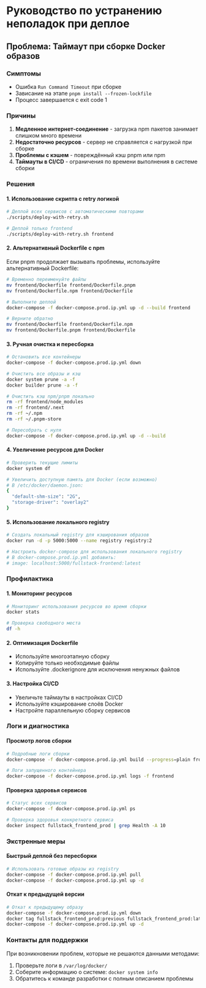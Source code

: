 # Руководство по устранению неполадок при деплое

## Проблема: Таймаут при сборке Docker образов

### Симптомы
- Ошибка `Run Command Timeout` при сборке
- Зависание на этапе `pnpm install --frozen-lockfile`
- Процесс завершается с exit code 1

### Причины
1. **Медленное интернет-соединение** - загрузка npm пакетов занимает слишком много времени
2. **Недостаточно ресурсов** - сервер не справляется с нагрузкой при сборке
3. **Проблемы с кэшем** - повреждённый кэш pnpm или npm
4. **Таймауты в CI/CD** - ограничения по времени выполнения в системе сборки

### Решения

#### 1. Использование скрипта с retry логикой
```bash
# Деплой всех сервисов с автоматическими повторами
./scripts/deploy-with-retry.sh

# Деплой только frontend
./scripts/deploy-with-retry.sh frontend
```

#### 2. Альтернативный Dockerfile с npm
Если pnpm продолжает вызывать проблемы, используйте альтернативный Dockerfile:

```bash
# Временно переименуйте файлы
mv frontend/Dockerfile frontend/Dockerfile.pnpm
mv frontend/Dockerfile.npm frontend/Dockerfile

# Выполните деплой
docker-compose -f docker-compose.prod.ip.yml up -d --build frontend

# Верните обратно
mv frontend/Dockerfile frontend/Dockerfile.npm
mv frontend/Dockerfile.pnpm frontend/Dockerfile
```

#### 3. Ручная очистка и пересборка
```bash
# Остановить все контейнеры
docker-compose -f docker-compose.prod.ip.yml down

# Очистить все образы и кэш
docker system prune -a -f
docker builder prune -a -f

# Очистить кэш npm/pnpm локально
rm -rf frontend/node_modules
rm -rf frontend/.next
rm -rf ~/.npm
rm -rf ~/.pnpm-store

# Пересобрать с нуля
docker-compose -f docker-compose.prod.ip.yml up -d --build
```

#### 4. Увеличение ресурсов для Docker
```bash
# Проверить текущие лимиты
docker system df

# Увеличить доступную память для Docker (если возможно)
# В /etc/docker/daemon.json:
{
  "default-shm-size": "2G",
  "storage-driver": "overlay2"
}
```

#### 5. Использование локального registry
```bash
# Создать локальный registry для кэширования образов
docker run -d -p 5000:5000 --name registry registry:2

# Настроить docker-compose для использования локального registry
# В docker-compose.prod.ip.yml добавить:
# image: localhost:5000/fullstack-frontend:latest
```

### Профилактика

#### 1. Мониторинг ресурсов
```bash
# Мониторинг использования ресурсов во время сборки
docker stats

# Проверка свободного места
df -h
```

#### 2. Оптимизация Dockerfile
- Используйте многоэтапную сборку
- Копируйте только необходимые файлы
- Используйте .dockerignore для исключения ненужных файлов

#### 3. Настройка CI/CD
- Увеличьте таймауты в настройках CI/CD
- Используйте кэширование слоёв Docker
- Настройте параллельную сборку сервисов

### Логи и диагностика

#### Просмотр логов сборки
```bash
# Подробные логи сборки
docker-compose -f docker-compose.prod.ip.yml build --progress=plain frontend

# Логи запущенного контейнера
docker-compose -f docker-compose.prod.ip.yml logs -f frontend
```

#### Проверка здоровья сервисов
```bash
# Статус всех сервисов
docker-compose -f docker-compose.prod.ip.yml ps

# Проверка здоровья конкретного сервиса
docker inspect fullstack_frontend_prod | grep Health -A 10
```

### Экстренные меры

#### Быстрый деплой без пересборки
```bash
# Использовать готовые образы из registry
docker-compose -f docker-compose.prod.ip.yml pull
docker-compose -f docker-compose.prod.ip.yml up -d
```

#### Откат к предыдущей версии
```bash
# Откат к предыдущему образу
docker-compose -f docker-compose.prod.ip.yml down
docker tag fullstack_frontend_prod:previous fullstack_frontend_prod:latest
docker-compose -f docker-compose.prod.ip.yml up -d
```

### Контакты для поддержки
При возникновении проблем, которые не решаются данными методами:
1. Проверьте логи в `/var/log/docker/`
2. Соберите информацию о системе: `docker system info`
3. Обратитесь к команде разработки с полным описанием проблемы
